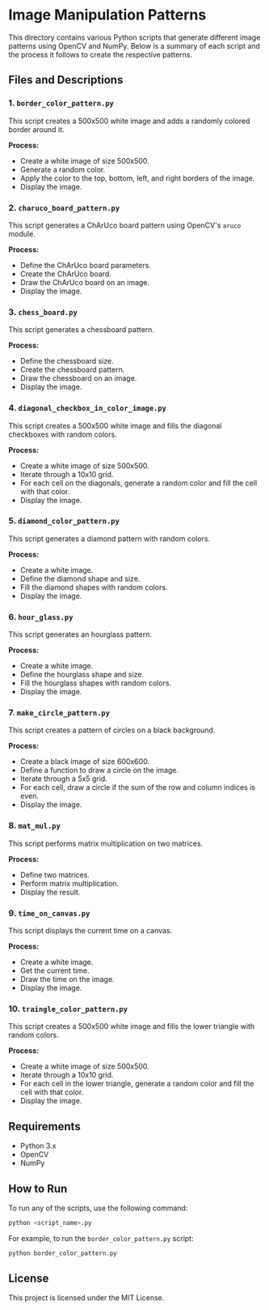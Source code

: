 # Image Manipulation Patterns

This directory contains various Python scripts that generate different image patterns using OpenCV and NumPy. Below is a summary of each script and the process it follows to create the respective patterns.

## Files and Descriptions

### 1. `border_color_pattern.py`
This script creates a 500x500 white image and adds a randomly colored border around it.

**Process:**
- Create a white image of size 500x500.
- Generate a random color.
- Apply the color to the top, bottom, left, and right borders of the image.
- Display the image.

### 2. `charuco_board_pattern.py`
This script generates a ChArUco board pattern using OpenCV's `aruco` module.

**Process:**
- Define the ChArUco board parameters.
- Create the ChArUco board.
- Draw the ChArUco board on an image.
- Display the image.

### 3. `chess_board.py`
This script generates a chessboard pattern.

**Process:**
- Define the chessboard size.
- Create the chessboard pattern.
- Draw the chessboard on an image.
- Display the image.

### 4. `diagonal_checkbox_in_color_image.py`
This script creates a 500x500 white image and fills the diagonal checkboxes with random colors.

**Process:**
- Create a white image of size 500x500.
- Iterate through a 10x10 grid.
- For each cell on the diagonals, generate a random color and fill the cell with that color.
- Display the image.

### 5. `diamond_color_pattern.py`
This script generates a diamond pattern with random colors.

**Process:**
- Create a white image.
- Define the diamond shape and size.
- Fill the diamond shapes with random colors.
- Display the image.

### 6. `hour_glass.py`
This script generates an hourglass pattern.

**Process:**
- Create a white image.
- Define the hourglass shape and size.
- Fill the hourglass shapes with random colors.
- Display the image.

### 7. `make_circle_pattern.py`
This script creates a pattern of circles on a black background.

**Process:**
- Create a black image of size 600x600.
- Define a function to draw a circle on the image.
- Iterate through a 5x5 grid.
- For each cell, draw a circle if the sum of the row and column indices is even.
- Display the image.

### 8. `mat_mul.py`
This script performs matrix multiplication on two matrices.

**Process:**
- Define two matrices.
- Perform matrix multiplication.
- Display the result.

### 9. `time_on_canvas.py`
This script displays the current time on a canvas.

**Process:**
- Create a white image.
- Get the current time.
- Draw the time on the image.
- Display the image.

### 10. `traingle_color_pattern.py`
This script creates a 500x500 white image and fills the lower triangle with random colors.

**Process:**
- Create a white image of size 500x500.
- Iterate through a 10x10 grid.
- For each cell in the lower triangle, generate a random color and fill the cell with that color.
- Display the image.

## Requirements

- Python 3.x
- OpenCV
- NumPy

## How to Run

To run any of the scripts, use the following command:

```bash
python <script_name>.py
```

For example, to run the `border_color_pattern.py` script:

```bash
python border_color_pattern.py
```

## License

This project is licensed under the MIT License.